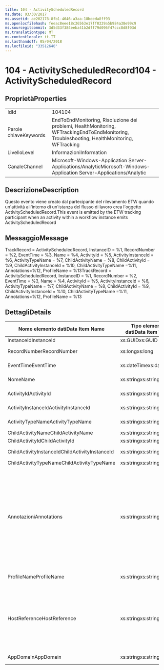```yaml
---
title: 104 - ActivityScheduledRecord
ms.date: 03/30/2017
ms.assetid: ae202178-8fb1-4646-a3aa-18beeda8ff93
ms.openlocfilehash: feeac8eee18c36563e17ff0329a5b984a38e99c9
ms.sourcegitcommit: 3d5d33f384eeba41b2dff79d096f47ccc8d8f03d
ms.translationtype: MT
ms.contentlocale: it-IT
ms.lasthandoff: 05/04/2018
ms.locfileid: "33512646"
---
```

# <a name="104---activityscheduledrecord"></a><span data-ttu-id="b0c24-102">104 - ActivityScheduledRecord</span><span class="sxs-lookup"><span data-stu-id="b0c24-102">104 - ActivityScheduledRecord</span></span>
## <a name="properties"></a><span data-ttu-id="b0c24-103">Proprietà</span><span class="sxs-lookup"><span data-stu-id="b0c24-103">Properties</span></span>  
  
|||  
|-|-|  
|<span data-ttu-id="b0c24-104">Id</span><span class="sxs-lookup"><span data-stu-id="b0c24-104">Id</span></span>|<span data-ttu-id="b0c24-105">104</span><span class="sxs-lookup"><span data-stu-id="b0c24-105">104</span></span>|  
|<span data-ttu-id="b0c24-106">Parole chiave</span><span class="sxs-lookup"><span data-stu-id="b0c24-106">Keywords</span></span>|<span data-ttu-id="b0c24-107">EndToEndMonitoring, Risoluzione dei problemi, HealthMonitoring, WFTracking</span><span class="sxs-lookup"><span data-stu-id="b0c24-107">EndToEndMonitoring, Troubleshooting, HealthMonitoring, WFTracking</span></span>|  
|<span data-ttu-id="b0c24-108">Livello</span><span class="sxs-lookup"><span data-stu-id="b0c24-108">Level</span></span>|<span data-ttu-id="b0c24-109">Informazioni</span><span class="sxs-lookup"><span data-stu-id="b0c24-109">Information</span></span>|  
|<span data-ttu-id="b0c24-110">Canale</span><span class="sxs-lookup"><span data-stu-id="b0c24-110">Channel</span></span>|<span data-ttu-id="b0c24-111">Microsoft-Windows-Application Server-Applications/Analytic</span><span class="sxs-lookup"><span data-stu-id="b0c24-111">Microsoft-Windows-Application Server-Applications/Analytic</span></span>|  
  
## <a name="description"></a><span data-ttu-id="b0c24-112">Descrizione</span><span class="sxs-lookup"><span data-stu-id="b0c24-112">Description</span></span>  
 <span data-ttu-id="b0c24-113">Questo evento viene creato dal partecipante del rilevamento ETW quando un'attività all'interno di un'istanza del flusso di lavoro crea l'oggetto ActivityScheduledRecord.</span><span class="sxs-lookup"><span data-stu-id="b0c24-113">This event is emitted by the ETW tracking participant when an activity within a workflow instance emits ActivityScheduledRecord</span></span>  
  
## <a name="message"></a><span data-ttu-id="b0c24-114">Messaggio</span><span class="sxs-lookup"><span data-stu-id="b0c24-114">Message</span></span>  
 <span data-ttu-id="b0c24-115">TrackRecord = ActivityScheduledRecord, InstanceID = %1, RecordNumber = %2, EventTime = %3, Name = %4, ActivityId = %5, ActivityInstanceId = %6, ActivityTypeName = %7, ChildActivityName = %8, ChildActivityId = %9, ChildActivityInstanceId = %10, ChildActivityTypeName =%11, Annotations=%12, ProfileName = %13</span><span class="sxs-lookup"><span data-stu-id="b0c24-115">TrackRecord = ActivityScheduledRecord, InstanceID = %1,  RecordNumber = %2, EventTime = %3, Name = %4, ActivityId = %5, ActivityInstanceId = %6, ActivityTypeName = %7, ChildActivityName = %8, ChildActivityId = %9, ChildActivityInstanceId = %10, ChildActivityTypeName =%11, Annotations=%12, ProfileName = %13</span></span>  
  
## <a name="details"></a><span data-ttu-id="b0c24-116">Dettagli</span><span class="sxs-lookup"><span data-stu-id="b0c24-116">Details</span></span>  
  
|<span data-ttu-id="b0c24-117">Nome elemento dati</span><span class="sxs-lookup"><span data-stu-id="b0c24-117">Data Item Name</span></span>|<span data-ttu-id="b0c24-118">Tipo elemento dati</span><span class="sxs-lookup"><span data-stu-id="b0c24-118">Data Item Type</span></span>|<span data-ttu-id="b0c24-119">Descrizione</span><span class="sxs-lookup"><span data-stu-id="b0c24-119">Description</span></span>|  
|--------------------|--------------------|-----------------|  
|<span data-ttu-id="b0c24-120">InstanceId</span><span class="sxs-lookup"><span data-stu-id="b0c24-120">InstanceId</span></span>|<span data-ttu-id="b0c24-121">xs:GUID</span><span class="sxs-lookup"><span data-stu-id="b0c24-121">xs:GUID</span></span>|<span data-ttu-id="b0c24-122">ID istanza del flusso di lavoro.</span><span class="sxs-lookup"><span data-stu-id="b0c24-122">The instance id for the workflow</span></span>|  
|<span data-ttu-id="b0c24-123">RecordNumber</span><span class="sxs-lookup"><span data-stu-id="b0c24-123">RecordNumber</span></span>|<span data-ttu-id="b0c24-124">xs:long</span><span class="sxs-lookup"><span data-stu-id="b0c24-124">xs:long</span></span>|<span data-ttu-id="b0c24-125">Numero di sequenza del record creato.</span><span class="sxs-lookup"><span data-stu-id="b0c24-125">The sequence number of the emitted record</span></span>|  
|<span data-ttu-id="b0c24-126">EventTime</span><span class="sxs-lookup"><span data-stu-id="b0c24-126">EventTime</span></span>|<span data-ttu-id="b0c24-127">xs:dateTime</span><span class="sxs-lookup"><span data-stu-id="b0c24-127">xs:dateTime</span></span>|<span data-ttu-id="b0c24-128">Ora di creazione dell'evento in UTC.</span><span class="sxs-lookup"><span data-stu-id="b0c24-128">The time in UTC when the event was emitted</span></span>|  
|<span data-ttu-id="b0c24-129">Nome</span><span class="sxs-lookup"><span data-stu-id="b0c24-129">Name</span></span>|<span data-ttu-id="b0c24-130">xs:string</span><span class="sxs-lookup"><span data-stu-id="b0c24-130">xs:string</span></span>|<span data-ttu-id="b0c24-131">Nome dell'attività che ha pianificato l'attività figlio.</span><span class="sxs-lookup"><span data-stu-id="b0c24-131">The name of the activity that scheduled the child activity</span></span>|  
|<span data-ttu-id="b0c24-132">ActivityId</span><span class="sxs-lookup"><span data-stu-id="b0c24-132">ActivityId</span></span>|<span data-ttu-id="b0c24-133">xs:string</span><span class="sxs-lookup"><span data-stu-id="b0c24-133">xs:string</span></span>|<span data-ttu-id="b0c24-134">ID dell'attività che ha pianificato l'attività figlio.</span><span class="sxs-lookup"><span data-stu-id="b0c24-134">The id of the activity that scheduled the child activity</span></span>|  
|<span data-ttu-id="b0c24-135">ActivityInstanceId</span><span class="sxs-lookup"><span data-stu-id="b0c24-135">ActivityInstanceId</span></span>|<span data-ttu-id="b0c24-136">xs:string</span><span class="sxs-lookup"><span data-stu-id="b0c24-136">xs:string</span></span>|<span data-ttu-id="b0c24-137">ID istanza dell'attività che ha pianificato l'attività figlio.</span><span class="sxs-lookup"><span data-stu-id="b0c24-137">The instance id of the activity that scheduled the child activity</span></span>|  
|<span data-ttu-id="b0c24-138">ActivityTypeName</span><span class="sxs-lookup"><span data-stu-id="b0c24-138">ActivityTypeName</span></span>|<span data-ttu-id="b0c24-139">xs:string</span><span class="sxs-lookup"><span data-stu-id="b0c24-139">xs:string</span></span>|<span data-ttu-id="b0c24-140">Tipo di attività che ha richiesto l'operazione di annullamento.</span><span class="sxs-lookup"><span data-stu-id="b0c24-140">The type of the activity that requested the cancel operation</span></span>|  
|<span data-ttu-id="b0c24-141">ChildActivityName</span><span class="sxs-lookup"><span data-stu-id="b0c24-141">ChildActivityName</span></span>|<span data-ttu-id="b0c24-142">xs:string</span><span class="sxs-lookup"><span data-stu-id="b0c24-142">xs:string</span></span>|<span data-ttu-id="b0c24-143">Nome dell'attività pianificata.</span><span class="sxs-lookup"><span data-stu-id="b0c24-143">The name of the scheduled activity</span></span>|  
|<span data-ttu-id="b0c24-144">ChildActivityId</span><span class="sxs-lookup"><span data-stu-id="b0c24-144">ChildActivityId</span></span>|<span data-ttu-id="b0c24-145">xs:string</span><span class="sxs-lookup"><span data-stu-id="b0c24-145">xs:string</span></span>|<span data-ttu-id="b0c24-146">ID dell'attività pianificata.</span><span class="sxs-lookup"><span data-stu-id="b0c24-146">The id of the scheduled activity</span></span>|  
|<span data-ttu-id="b0c24-147">ChildActivityInstanceId</span><span class="sxs-lookup"><span data-stu-id="b0c24-147">ChildActivityInstanceId</span></span>|<span data-ttu-id="b0c24-148">xs:string</span><span class="sxs-lookup"><span data-stu-id="b0c24-148">xs:string</span></span>|<span data-ttu-id="b0c24-149">ID istanza dell'attività pianificata.</span><span class="sxs-lookup"><span data-stu-id="b0c24-149">The instance id of the scheduled activity</span></span>|  
|<span data-ttu-id="b0c24-150">ChildActivityTypeName</span><span class="sxs-lookup"><span data-stu-id="b0c24-150">ChildActivityTypeName</span></span>|<span data-ttu-id="b0c24-151">xs:string</span><span class="sxs-lookup"><span data-stu-id="b0c24-151">xs:string</span></span>|<span data-ttu-id="b0c24-152">Tipo dell'attività pianificata.</span><span class="sxs-lookup"><span data-stu-id="b0c24-152">The type of the scheduled activity</span></span>|  
|<span data-ttu-id="b0c24-153">Annotazioni</span><span class="sxs-lookup"><span data-stu-id="b0c24-153">Annotations</span></span>|<span data-ttu-id="b0c24-154">xs:string</span><span class="sxs-lookup"><span data-stu-id="b0c24-154">xs:string</span></span>|<span data-ttu-id="b0c24-155">Annotazioni aggiunte a questo evento.</span><span class="sxs-lookup"><span data-stu-id="b0c24-155">The annotations that were added to this event.</span></span>  <span data-ttu-id="b0c24-156">I valori vengono archiviati in un elemento xml nel formato \<elementi >\< nome elemento = "Nomeannotazione" Type = "> Valoreannotazione\</item > \< /items >.</span><span class="sxs-lookup"><span data-stu-id="b0c24-156">The values are stored in an xml element in the format \<items>\< item  name = "annotationName" type="System.String">annotationValue\</item>\</items>.</span></span>  <span data-ttu-id="b0c24-157">Se viene specificata alcuna annotazione, la stringa contiene \<elementi / >.</span><span class="sxs-lookup"><span data-stu-id="b0c24-157">If no annotations are specified then the string contains \<items/>.</span></span> <span data-ttu-id="b0c24-158">La dimensione dell'evento ETW è limitata da quella del buffer ETW o dal payload massimo per un evento ETW.</span><span class="sxs-lookup"><span data-stu-id="b0c24-158">The ETW event size is limited by the ETW buffer size or the max payload for an ETW event.</span></span> <span data-ttu-id="b0c24-159">Se la dimensione dell'evento supera i limiti ETW, l'evento viene troncato eliminando le annotazioni e sostituendo il valore di annotazione con \<elementi >...  \< /items >.</span><span class="sxs-lookup"><span data-stu-id="b0c24-159">If the size of the event exceeds the ETW limits, then the event is truncated by dropping the annotations and replacing the annotation value with \<items>...\</items>.</span></span>|  
|<span data-ttu-id="b0c24-160">ProfileName</span><span class="sxs-lookup"><span data-stu-id="b0c24-160">ProfileName</span></span>|<span data-ttu-id="b0c24-161">xs:string</span><span class="sxs-lookup"><span data-stu-id="b0c24-161">xs:string</span></span>|<span data-ttu-id="b0c24-162">Nome o profilo di rilevamento che ha determinato la creazione di questo evento.</span><span class="sxs-lookup"><span data-stu-id="b0c24-162">The name or the tracking profile that resulted in this event being emitted</span></span>|  
|<span data-ttu-id="b0c24-163">HostReference</span><span class="sxs-lookup"><span data-stu-id="b0c24-163">HostReference</span></span>|<span data-ttu-id="b0c24-164">xs:string</span><span class="sxs-lookup"><span data-stu-id="b0c24-164">xs:string</span></span>|<span data-ttu-id="b0c24-165">Per i servizi ospitati su Web questo campo identifica in modo univoco il servizio nella gerarchia Web.</span><span class="sxs-lookup"><span data-stu-id="b0c24-165">For web hosted services, this field uniquely identifies the service in the web hierarchy.</span></span>  <span data-ttu-id="b0c24-166">Il formato viene definito come ' nome sito Web dell'applicazione virtuale percorso&#124;percorso virtuale servizio&#124;nomeservizio ' esempio: ' Default Web Site/CalculatorApplication&#124;/CalculatorService.svc&#124;CalculatorService'</span><span class="sxs-lookup"><span data-stu-id="b0c24-166">Its format is defined as 'Web Site Name Application Virtual Path&#124;Service Virtual Path&#124;ServiceName' Example: 'Default Web Site/CalculatorApplication&#124;/CalculatorService.svc&#124;CalculatorService'</span></span>|  
|<span data-ttu-id="b0c24-167">AppDomain</span><span class="sxs-lookup"><span data-stu-id="b0c24-167">AppDomain</span></span>|<span data-ttu-id="b0c24-168">xs:string</span><span class="sxs-lookup"><span data-stu-id="b0c24-168">xs:string</span></span>|<span data-ttu-id="b0c24-169">Stringa restituita da AppDomain.CurrentDomain.FriendlyName.</span><span class="sxs-lookup"><span data-stu-id="b0c24-169">The string returned by AppDomain.CurrentDomain.FriendlyName.</span></span>|
